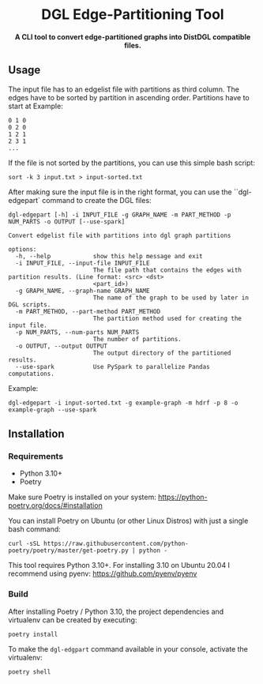 <h1 align="center">
  DGL Edge-Partitioning Tool
</h1>

<h4 align="center">A CLI tool to convert edge-partitioned graphs into DistDGL compatible files.</h4>

## Usage

The input file has to an edgelist file with partitions as third column. The edges have to be sorted by partition in 
ascending order. Partitions have to start at Example:

```
0 1 0
0 2 0
1 2 1
2 3 1
...
```

If the file is not sorted by the partitions, you can use this simple bash script:

```shell
sort -k 3 input.txt > input-sorted.txt
```

After making sure the input file is in the right format, you can use the ``dgl-edgepart` command to create the DGL files:

```shell
dgl-edgepart [-h] -i INPUT_FILE -g GRAPH_NAME -m PART_METHOD -p NUM_PARTS -o OUTPUT [--use-spark]

Convert edgelist file with partitions into dgl graph partitions

options:
  -h, --help            show this help message and exit
  -i INPUT_FILE, --input-file INPUT_FILE
                        The file path that contains the edges with partition results. (Line format: <src> <dst>
                        <part_id>)
  -g GRAPH_NAME, --graph-name GRAPH_NAME
                        The name of the graph to be used by later in DGL scripts.
  -m PART_METHOD, --part-method PART_METHOD
                        The partition method used for creating the input file.
  -p NUM_PARTS, --num-parts NUM_PARTS
                        The number of partitions.
  -o OUTPUT, --output OUTPUT
                        The output directory of the partitioned results.
  --use-spark           Use PySpark to parallelize Pandas computations.
```

Example:

```shell
dgl-edgepart -i input-sorted.txt -g example-graph -m hdrf -p 8 -o example-graph --use-spark
```

## Installation

### Requirements

* Python 3.10+
* Poetry

Make sure Poetry is installed on your system: https://python-poetry.org/docs/#installation

You can install Poetry on Ubuntu (or other Linux Distros) with just a single bash command:

```shell
curl -sSL https://raw.githubusercontent.com/python-poetry/poetry/master/get-poetry.py | python -
```

This tool requires Python 3.10+. For installing 3.10 on Ubuntu 20.04 I recommend using pyenv: https://github.com/pyenv/pyenv

### Build

After installing Poetry / Python 3.10, the project dependencies and virtualenv can be created by executing:

```shell
poetry install
```

To make the `dgl-edgpart` command available in your console, activate the virtualenv:

```{bash}
poetry shell
```

